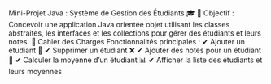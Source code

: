 Mini-Projet Java : Système de Gestion des Étudiants 🎓
🎯 Objectif : Concevoir une application Java orientée objet utilisant les classes abstraites,
les interfaces et les collections pour gérer des étudiants et leurs notes.
📜 Cahier des Charges
 Fonctionnalités principales :
✔ Ajouter un étudiant 📌
✔ Supprimer un étudiant ❌
✔ Ajouter des notes pour un étudiant 📝
✔ Calculer la moyenne d’un étudiant 📊
✔ Afficher la liste des étudiants et leurs moyennes 
